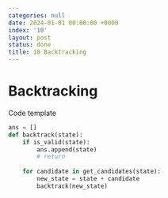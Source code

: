 ```yaml
---
categories: null
date: 2024-01-01 00:00:00 +0000
index: '10'
layout: post
status: done
title: 10 Backtracking
---
```


# Backtracking

Code template
```python
ans = []
def backtrack(state):
    if is_valid(state):
        ans.append(state)
        # return
        
    for candidate in get_candidates(state):
        new_state = state + candidate
        backtrack(new_state)
```
